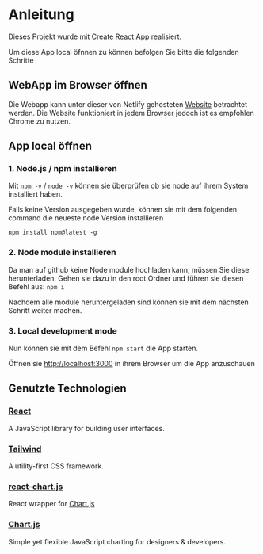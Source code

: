 # Anleitung

Dieses Projekt wurde mit [Create React App](https://github.com/facebook/create-react-app) realisiert.

Um diese App local öfnnen zu können befolgen Sie bitte die folgenden Schritte



## WebApp im Browser öffnen

Die Webapp kann unter dieser von  Netlify gehosteten [Website](https://lernende-thurgau.netlify.app) betrachtet werden.
Die Website funktioniert in jedem Browser jedoch ist es empfohlen Chrome zu nutzen.


## App local öffnen


### 1. Node.js / npm installieren

Mit `npm -v` / `node -v` können sie überprüfen ob sie node auf ihrem System installiert haben.

Falls keine Version ausgegeben wurde, können sie mit dem folgenden command die neueste node Version installieren 

`npm install npm@latest -g`



### 2. Node module installieren

Da man auf github keine Node module hochladen kann, müssen Sie diese herunterladen.
Gehen sie dazu in den root Ordner und führen sie diesen Befehl aus: `npm i`

Nachdem alle module heruntergeladen sind können sie mit dem nächsten Schritt weiter machen.


### 3. Local development mode

Nun können sie mit dem Befehl `npm start` die App starten.

Öffnen sie [http://localhost:3000](http://localhost:3000) in ihrem Browser um die App anzuschauen



## Genutzte Technologien

### [React](https://reactjs.org/)
A JavaScript library for building user interfaces.


### [Tailwind](https://tailwindcss.com/)
A utility-first CSS framework.


### [react-chart.js](https://github.com/reactchartjs/react-chartjs-2)
React wrapper for [Chart.js](https://www.chartjs.org)


### [Chart.js](https://www.chartjs.org)
Simple yet flexible JavaScript charting for designers & developers.
